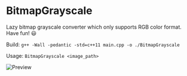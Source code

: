 # BitmapGrayscale
Lazy bitmap grayscale converter which only supports RGB color format. Have fun! :smiley:

Build: `g++ -Wall -pedantic -std=c++11 main.cpp -o ./BitmapGrayscale`

Usage: `BitmapGrayscale <image_path>`

![Preview](https://user-images.githubusercontent.com/12068816/53950914-942d9780-40cd-11e9-8451-224376ae8e0b.PNG)
